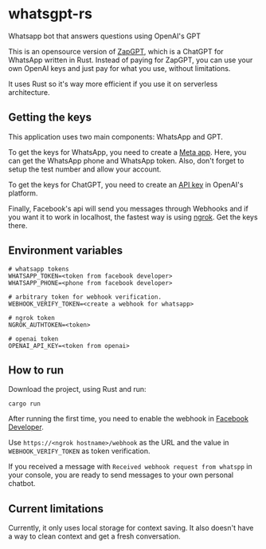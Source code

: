 # whatsgpt-rs
Whatsapp bot that answers questions using OpenAI's GPT

This is an opensource version of [ZapGPT](https://www.zapgpt.com.br), which is a ChatGPT for WhatsApp written in Rust.
Instead of paying for ZapGPT, you can use your own OpenAI keys and just pay for what you use, without limitations.

It uses Rust so it's way more efficient if you use it on serverless architecture.


## Getting the keys

This application uses two main components: WhatsApp and GPT.

To get the keys for WhatsApp, you need to create a [Meta app](https://developers.facebook.com/docs/whatsapp/cloud-api/get-started#set-up-developer-assets). Here, you can get the WhatsApp phone and WhatsApp token. Also, don't forget to setup the test number and allow your account.

To get the keys for ChatGPT, you need to create an [API key](https://platform.openai.com/account/api-keys) in OpenAI's platform.

Finally, Facebook's api will send you messages through Webhooks and if you want it to work in localhost, the fastest way is using [ngrok](https://ngrok.com/). Get the keys there.


## Environment variables

```
# whatsapp tokens
WHATSAPP_TOKEN=<token from facebook developer>
WHATSAPP_PHONE=<phone from facebook developer>

# arbitrary token for webhook verification.
WEBHOOK_VERIFY_TOKEN=<create a webhook for whatsapp>

# ngrok token
NGROK_AUTHTOKEN=<token>

# openai token
OPENAI_API_KEY=<token from openai>

```

## How to run

Download the project, using Rust and run:

```shell
cargo run
```

After running the first time, you need to enable the webhook in [Facebook Developer](https://developers.facebook.com/docs/whatsapp/cloud-api/get-started#configure-webhooks).

Use `https://<ngrok hostname>/webhook` as the URL and the value in `WEBHOOK_VERIFY_TOKEN` as token verification.

If you received a message with `Received webhook request from whatspp` in your console, you are ready to send messages to your own personal chatbot.


## Current limitations

Currently, it only uses local storage for context saving. It also doesn't have a way to clean context and get a fresh conversation.